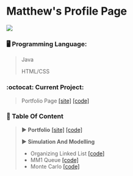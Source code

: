 <!--
**MatthewHChon/MatthewHChon** is a ✨ _special_ ✨ repository because its `README.md` (this file) appears on your GitHub profile.

Here are some ideas to get you started:

- 🔭 I’m currently working on ...
- 🌱 I’m currently learning ...
- 👯 I’m looking to collaborate on ...
- 🤔 I’m looking for help with ...
- 💬 Ask me about ...
- 📫 How to reach me: ...
- 😄 Pronouns: ...
- ⚡ Fun fact: ...
-->
# Matthew's Profile Page

![](https://github-readme-stats.vercel.app/api?username=matthewhchon)

### :desktop_computer: Programming Language:
> Java
> 
> HTML/CSS

### :octocat: Current Project:
> Portfolio Page [[site]](https://MatthewHChon.github.io) [[code]](https://github.com/MatthewHChon/MatthewHChon.github.io)

### :open_file_folder: Table Of Content
> **:arrow_forward: Portfolio** [[site]](https://MatthewHChon.github.io) [[code]](https://github.com/MatthewHChon/MatthewHChon.github.io)
>
> **:arrow_forward: Simulation And Modelling**
>
>  * Organizing Linked List [[code]](https://github.com/MatthewHChon/CS381_SimulationAndModelling/tree/main/Assignment1)
>  * MM1 Queue [[code]](https://github.com/MatthewHChon/CS381_SimulationAndModelling/tree/main/Assignment2)
>  * Monte Carlo [[code]](https://github.com/MatthewHChon/CS381_SimulationAndModelling/tree/main/Assignment3/montecarlo)
>
